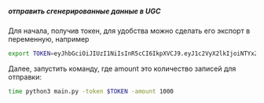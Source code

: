 


##### отправить сгенерированные данные в UGC

Для начала, получив токен, для удобства можно сделать его экспорт в переменную, например
```bash
export TOKEN=eyJhbGciOiJIUzI1NiIsInR5cCI6IkpXVCJ9.eyJ1c2VyX2lkIjoiNTYxZDdkMzQtY2MyMC00ODgwLWIzODgtNDhhNDE1ZmEyNmQwIiwiZW1haWwiOiJ1c2VyQG1hLmlsIiwicm9sZXMiOiJ1c2VyIiwiZXhwIjoxNzMzNTA3OTYwLCJqdGkiOiI0MTBmOTc4NC04NDA1LTRkOTUtOGExMi04YWYyNjNjMzlkOWIifQ.3cPjeXkQQGAOpQsMNi7a877j1wyFY7yqIaX8158gGC0
```

Далее, запустить команду, где amount это количество записей для отправки:
```bash
time python3 main.py -token $TOKEN -amount 1000
```
